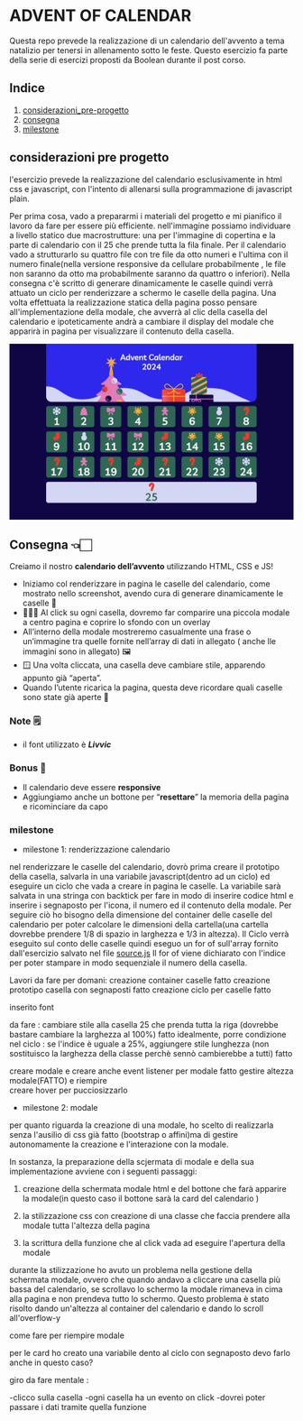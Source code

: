 # ADVENT OF CALENDAR 
Questa repo prevede la realizzazione di un calendario dell'avvento a tema natalizio per tenersi in allenamento sotto le feste.
Questo esercizio fa parte della serie di esercizi proposti da Boolean durante il post corso.


## Indice
1. [considerazioni_pre-progetto](#considerazioni-pre-progetto)
2. [consegna](#consegna)
3. [milestone](#milestone)

## considerazioni pre progetto 
l'esercizio prevede la realizzazione del calendario esclusivamente in html css e javascript, con l'intento di allenarsi sulla programmazione di javascript plain.

Per prima cosa, vado a prepararmi i materiali del progetto e mi pianifico il lavoro da fare per essere più efficiente.
nell'immagine possiamo individuare a livello statico due macrostrutture: una per l'immagine di copertina e la parte di calendario  con il 25 che prende tutta la fila finale.
Per il calendario vado a strutturarlo su quattro  file con tre  file da otto numeri e l'ultima con il numero finale(nella versione responsive da cellulare probabilmente , le file non saranno da otto ma probabilmente saranno da quattro o inferiori).
Nella consegna c'è scritto di generare dinamicamente le caselle quindi verrà attuato un ciclo per renderizzare a schermo le caselle della pagina. 
Una volta effettuata la realizzazione statica della pagina posso pensare all'implementazione della modale, che avverrà al clic della casella del calendario e ipoteticamente andrà a cambiare il display del modale che apparirà in pagina per visualizzare il contenuto della casella.   

![immagine](./mockup.webp)




## Consegna 👈🏻

Creiamo il nostro **calendario dell’avvento** utilizzando HTML, CSS  e JS!

- Iniziamo col renderizzare in pagina le caselle del calendario, come mostrato nello screenshot, avendo cura di generare dinamicamente le caselle 📅
- 🧑🏻‍💻 Al click su ogni casella, dovremo far comparire una piccola modale a centro pagina e coprire lo sfondo con un overlay
- All’interno della modale mostreremo casualmente una frase o un’immagine tra quelle fornite nell’array di dati in allegato ( anche lle immagini sono in allegato) 🖼️
- 🪟 Una volta cliccata, una casella deve cambiare stile, apparendo appunto già “aperta”.
- Quando l’utente ricarica la pagina, questa deve ricordare quali caselle sono state già aperte 🎁

### Note 🗒️

- il font utilizzato è ***Livvic***

### Bonus 💫

- Il calendario deve essere **responsive**
- Aggiungiamo anche un bottone per “**resettare**” la memoria della pagina e ricominciare da capo



### milestone 

- milestone 1: renderizzazione calendario 

nel renderizzare le caselle del calendario, dovrò prima creare il prototipo della casella, salvarla in una variabile javascript(dentro ad un ciclo) ed eseguire un ciclo che vada a creare in pagina le caselle.
La variabile sarà salvata in una stringa con backtick per fare in modo di inserire codice html e inserire i segnaposto per l'icona, il numero ed il contenuto della modale.
Per seguire ciò ho bisogno della dimensione del container delle caselle del calendario per poter calcolare le dimensioni della cartella(una cartella dovrebbe prendere 1/8 di spazio in larghezza e 1/3 in altezza).
Il Ciclo verrà eseguito sul conto delle caselle quindi eseguo un for of sull'array fornito dall'esercizio salvato nel file [source.js](./JS/source.js)
Il for of viene dichiarato con l'indice per poter stampare in modo sequenziale il numero della casella.

Lavori da fare per domani:
creazione container caselle fatto
creazione prototipo casella con segnaposti fatto
creazione ciclo per caselle fatto

inserito font 

da fare :
cambiare stile alla casella 25 che prenda tutta la riga (dovrebbe bastare cambiare la larghezza al 100%) fatto
idealmente, porre condizione nel ciclo : se l'indice è uguale a 25%, aggiungere stile lunghezza (non sostituisco la larghezza della classe perchè sennò cambierebbe a tutti) fatto

creare modale e creare anche event listener per modale fatto
gestire altezza modale(FATTO) e riempire   
creare hover per pucciosizzarlo

- milestone 2: modale

per quanto riguarda la creazione di una modale, ho scelto di realizzarla senza l'ausilio di css già fatto (bootstrap o affini)ma di gestire autonomamente la creazione e l'interazione con la modale.

In sostanza, la preparazione della scjermata di modale e della sua implementazione avviene con i seguenti passaggi:

1) creazione della schermata modale html e del bottone che farà apparire la modale(in questo caso il bottone sarà la card del calendario )

2) la stilizzazione css con creazione di una classe che faccia prendere alla modale tutta l'altezza della pagina 

3) la scrittura della funzione che al click vada ad eseguire l'apertura della modale 

durante la stilizzazione ho avuto un problema nella gestione della schermata modale, ovvero che quando andavo a cliccare una casella più bassa del calendario, se scrollavo lo schermo 
la modale rimaneva in cima alla pagina e non prendeva tutto lo schermo.
Questo problema è stato risolto dando un'altezza al container del calendario e dando lo scroll all'overflow-y

<!-- BONUS PER L'ESERCIZIO: AL CLIC DELL'IMMAGINE DI COPERTINA FAR PARTIRE UN VIDEO DI ME CHE SUONO  -->

come fare per riempire modale

per le card ho creato una variabile dento al ciclo con segnaposto
devo farlo anche in questo caso?

giro da fare mentale :

-clicco sulla casella 
-ogni casella ha un evento on click
-dovrei poter passare i dati tramite quella funzione 